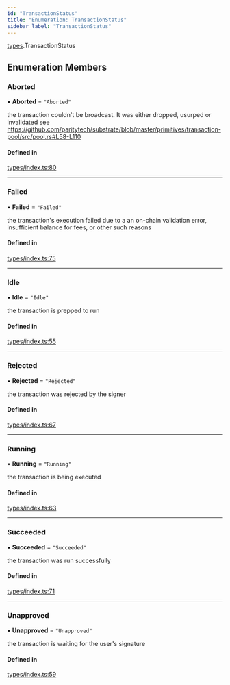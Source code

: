 ```yaml
---
id: "TransactionStatus"
title: "Enumeration: TransactionStatus"
sidebar_label: "TransactionStatus"
---
```


[types](../../../modules/Types/Types.md).TransactionStatus

## Enumeration Members

### Aborted

• **Aborted** = ``"Aborted"``

the transaction couldn't be broadcast. It was either dropped, usurped or invalidated
see https://github.com/paritytech/substrate/blob/master/primitives/transaction-pool/src/pool.rs#L58-L110

#### Defined in

[types/index.ts:80](https://github.com/PolymeshAssociation/polymesh-sdk/blob/b6f9fb883/src/types/index.ts#L80)

___

### Failed

• **Failed** = ``"Failed"``

the transaction's execution failed due to a an on-chain validation error, insufficient balance for fees, or other such reasons

#### Defined in

[types/index.ts:75](https://github.com/PolymeshAssociation/polymesh-sdk/blob/b6f9fb883/src/types/index.ts#L75)

___

### Idle

• **Idle** = ``"Idle"``

the transaction is prepped to run

#### Defined in

[types/index.ts:55](https://github.com/PolymeshAssociation/polymesh-sdk/blob/b6f9fb883/src/types/index.ts#L55)

___

### Rejected

• **Rejected** = ``"Rejected"``

the transaction was rejected by the signer

#### Defined in

[types/index.ts:67](https://github.com/PolymeshAssociation/polymesh-sdk/blob/b6f9fb883/src/types/index.ts#L67)

___

### Running

• **Running** = ``"Running"``

the transaction is being executed

#### Defined in

[types/index.ts:63](https://github.com/PolymeshAssociation/polymesh-sdk/blob/b6f9fb883/src/types/index.ts#L63)

___

### Succeeded

• **Succeeded** = ``"Succeeded"``

the transaction was run successfully

#### Defined in

[types/index.ts:71](https://github.com/PolymeshAssociation/polymesh-sdk/blob/b6f9fb883/src/types/index.ts#L71)

___

### Unapproved

• **Unapproved** = ``"Unapproved"``

the transaction is waiting for the user's signature

#### Defined in

[types/index.ts:59](https://github.com/PolymeshAssociation/polymesh-sdk/blob/b6f9fb883/src/types/index.ts#L59)
